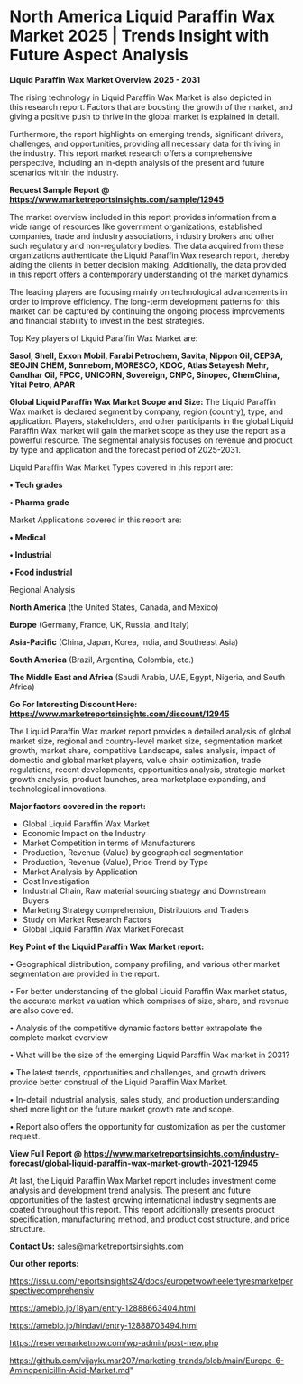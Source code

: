  # North America Liquid Paraffin Wax Market 2025 | Trends Insight with Future Aspect Analysis

<Strong> Liquid Paraffin Wax Market Overview 2025 - 2031</strong>

The rising technology in Liquid Paraffin Wax Market is also depicted in this research report. Factors that are boosting the growth of the market, and giving a positive push to thrive in the global market is explained in detail.

Furthermore, the report highlights on emerging trends, significant drivers, challenges, and opportunities, providing all necessary data for thriving in the industry. This report market research offers a comprehensive perspective, including an in-depth analysis of the present and future scenarios within the industry.

<strong>Request Sample Report @ <a href=https://www.marketreportsinsights.com/sample/12945>https://www.marketreportsinsights.com/sample/12945</a></strong>

The market overview included in this report provides information from a wide range of resources like government organizations, established companies, trade and industry associations, industry brokers and other such regulatory and non-regulatory bodies. The data acquired from these organizations authenticate the Liquid Paraffin Wax research report, thereby aiding the clients in better decision making. Additionally, the data provided in this report offers a contemporary understanding of the market dynamics.

The leading players are focusing mainly on technological advancements in order to improve efficiency. The long-term development patterns for this market can be captured by continuing the ongoing process improvements and financial stability to invest in the best strategies.

Top Key players of Liquid Paraffin Wax Market are:

<strong>Sasol, Shell, Exxon Mobil, Farabi Petrochem, Savita, Nippon Oil, CEPSA, SEOJIN CHEM, Sonneborn, MORESCO, KDOC, Atlas Setayesh Mehr, Gandhar Oil, FPCC, UNICORN, Sovereign, CNPC, Sinopec, ChemChina, Yitai Petro, APAR</strong>

<strong><b>Global Liquid Paraffin Wax Market Scope and Size:</b></strong>
The Liquid Paraffin Wax market is declared segment by company, region (country), type, and application. Players, stakeholders, and other participants in the global Liquid Paraffin Wax market will gain the market scope as they use the report as a powerful resource. The segmental analysis focuses on revenue and product by type and application and the forecast period of 2025-2031.

Liquid Paraffin Wax Market Types covered in this report are:

<strong>• Tech grades

• Pharma grade</strong>

Market Applications covered in this report are:

<strong>• Medical

• Industrial

• Food industrial</strong> 

Regional Analysis

<strong>North America</strong> (the United States, Canada, and Mexico)

<strong>Europe</strong> (Germany, France, UK, Russia, and Italy)

<strong>Asia-Pacific</strong> (China, Japan, Korea, India, and Southeast Asia)

<strong>South America</strong> (Brazil, Argentina, Colombia, etc.)

<strong>The Middle East and Africa</strong> (Saudi Arabia, UAE, Egypt, Nigeria, and South Africa)

<strong>Go For Interesting Discount Here: <a href=https://www.marketreportsinsights.com/discount/12945>https://www.marketreportsinsights.com/discount/12945</a></strong>

The Liquid Paraffin Wax market report provides a detailed analysis of global market size, regional and country-level market size, segmentation market growth, market share, competitive Landscape, sales analysis, impact of domestic and global market players, value chain optimization, trade regulations, recent developments, opportunities analysis, strategic market growth analysis, product launches, area marketplace expanding, and technological innovations.

<strong><b>Major factors covered in the report:</b></strong>
<ul>
  <li>Global Liquid Paraffin Wax Market </li>
  <li>Economic Impact on the Industry</li>
  <li>Market Competition in terms of Manufacturers</li>
  <li>Production, Revenue (Value) by geographical segmentation</li>
  <li>Production, Revenue (Value), Price Trend by Type</li>
  <li>Market Analysis by Application</li>
  <li>Cost Investigation</li>
  <li>Industrial Chain, Raw material sourcing strategy and Downstream Buyers</li>
  <li>Marketing Strategy comprehension, Distributors and Traders</li>
  <li>Study on Market Research Factors</li>
  <li>Global Liquid Paraffin Wax Market Forecast</li>
</ul>

<strong><b>Key Point of the Liquid Paraffin Wax Market report:</b></strong>

• Geographical distribution, company profiling, and various other market segmentation are provided in the report.

• For better understanding of the global Liquid Paraffin Wax market status, the accurate market valuation which comprises of size, share, and revenue are also covered.

• Analysis of the competitive dynamic factors better extrapolate the complete market overview

• What will be the size of the emerging Liquid Paraffin Wax market in 2031?

• The latest trends, opportunities and challenges, and growth drivers provide better construal of the Liquid Paraffin Wax Market.

• In-detail industrial analysis, sales study, and production understanding shed more light on the future market growth rate and scope.

• Report also offers the opportunity for customization as per the customer request.

<strong><b>View Full Report @ <a href=https://www.marketreportsinsights.com/industry-forecast/global-liquid-paraffin-wax-market-growth-2021-12945>https://www.marketreportsinsights.com/industry-forecast/global-liquid-paraffin-wax-market-growth-2021-12945</a></b></strong>


At last, the Liquid Paraffin Wax Market report includes investment come analysis and development trend analysis. The present and future opportunities of the fastest growing international industry segments are coated throughout this report. This report additionally presents product specification, manufacturing method, and product cost structure, and price structure.

<strong>Contact Us:</strong>
sales@marketreportsinsights.com

<strong>Our other reports:</strong>

<a href=https://issuu.com/reportsinsights24/docs/europetwowheelertyresmarketperspectivecomprehensiv>https://issuu.com/reportsinsights24/docs/europetwowheelertyresmarketperspectivecomprehensiv</a>

<a href=https://ameblo.jp/18yam/entry-12888663404.html>https://ameblo.jp/18yam/entry-12888663404.html</a>

<a href=https://ameblo.jp/hindavi/entry-12888703494.html>https://ameblo.jp/hindavi/entry-12888703494.html</a>

<a href=https://reservemarketnow.com/wp-admin/post-new.php>https://reservemarketnow.com/wp-admin/post-new.php</a>

<a href=https://github.com/vijaykumar207/marketing-trands/blob/main/Europe-6-Aminopenicillin-Acid-Market.md>https://github.com/vijaykumar207/marketing-trands/blob/main/Europe-6-Aminopenicillin-Acid-Market.md</a>"
